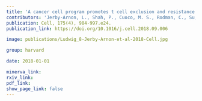 ```yaml
---
title: 'A cancer cell program promotes t cell exclusion and resistance to checkpoint blockade.'
contributors: 'Jerby-Arnon, L., Shah, P., Cuoco, M. S., Rodman, C., Su, M.-J., Melms, J. C., Leeson, R., Kanodia, A., Mei, S., Lin, J.-R., Wang, S., Rabasha, B., Liu, D., Zhang, G., Margolais, C., Ashenberg, O., Ott, P.A., Buchbinder, E. I., Haq, R., … Regev, A. (2018).'
publication: Cell, 175(4), 984-997.e24.
publication_link: https://doi.org/10.1016/j.cell.2018.09.006

image: publications/Ludwig_8-Jerby-Arnon-et-al-2018-Cell.jpg

group: harvard

date: 2018-01-01

minerva_link:
rxiv_link:
pdf_link:
show_page_link: false
---
```


